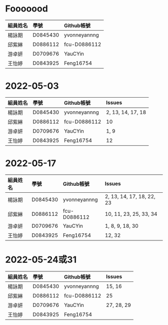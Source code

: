 # Fooooood
|組員姓名|學號|Github帳號|
|:-------------|:-------------|:-----|
|楊詠期|D0845430|yvonneyannng|
|邱紫綝|D0886112|fcu-D0886112|
|游卓妍|D0709676|YauCYin|
|王怡婷|D0843925|Feng16754|

# 2022-05-03
|組員姓名|學號|Github帳號|Issues|
|:-------------|:-------------|:-----|:-----|
|楊詠期|D0845430|yvonneyannng|2, 13, 14, 17, 18|
|邱紫綝|D0886112|fcu-D0886112|10|
|游卓妍|D0709676|YauCYin|1, 9|
|王怡婷|D0843925|Feng16754|12|

# 2022-05-17
|組員姓名|學號|Github帳號|Issues|
|:-------------|:-------------|:-----|:-----|
|楊詠期|D0845430|yvonneyannng|2, 13, 14, 17, 18, 22, 23|
|邱紫綝|D0886112|fcu-D0886112|10, 11, 23, 25, 33, 34|
|游卓妍|D0709676|YauCYin|1, 8, 9, 18, 30|
|王怡婷|D0843925|Feng16754|12, 32|

# 2022-05-24或31
|組員姓名|學號|Github帳號|Issues|
|:-------------|:-------------|:-----|:-----|
|楊詠期|D0845430|yvonneyannng|15, 16|
|邱紫綝|D0886112|fcu-D0886112|25|
|游卓妍|D0709676|YauCYin|27, 28, 29|
|王怡婷|D0843925|Feng16754||
